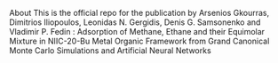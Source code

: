 About
This is the official repo for the publication by Arsenios Gkourras, Dimitrios Iliopoulos, Leonidas N. Gergidis, Denis G. Samsonenko and Vladimir P. Fedin : Adsorption of Methane, Ethane and their Equimolar Mixture in NIIC-20-Bu Metal Organic Framework from Grand Canonical Monte Carlo Simulations and Artificial Neural Networks
